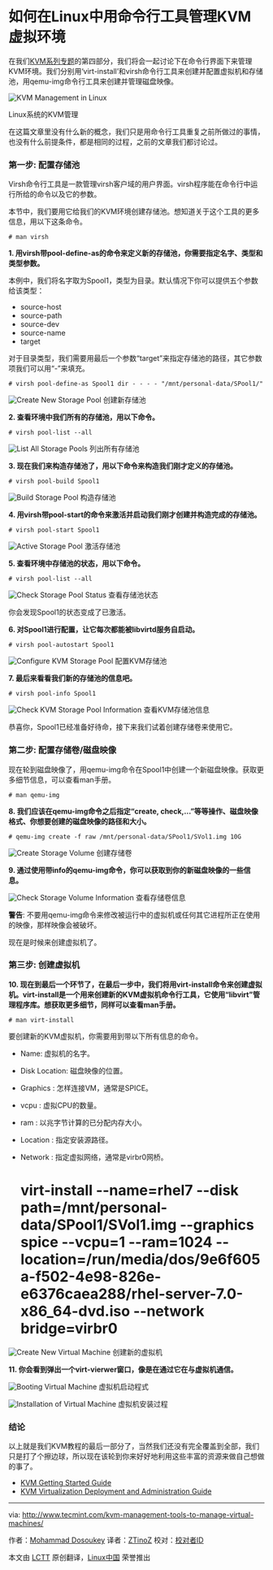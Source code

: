 如何在Linux中用命令行工具管理KVM虚拟环境
================================================================================
在我们[KVM系列专题][1]的第四部分，我们将会一起讨论下在命令行界面下来管理KVM环境。我们分别用‘virt-install’和virsh命令行工具来创建并配置虚拟机和存储池，用qemu-img命令行工具来创建并管理磁盘映像。

![KVM Management in Linux](http://www.tecmint.com/wp-content/uploads/2015/02/KVM-Management-in-Linux.jpg)

Linux系统的KVM管理

在这篇文章里没有什么新的概念，我们只是用命令行工具重复之前所做过的事情，也没有什么前提条件，都是相同的过程，之前的文章我们都讨论过。

### 第一步: 配置存储池 ###

Virsh命令行工具是一款管理virsh客户域的用户界面。virsh程序能在命令行中运行所给的命令以及它的参数。

本节中，我们要用它给我们的KVM环境创建存储池。想知道关于这个工具的更多信息，用以下这条命令。

    # man virsh

**1. 用virsh带pool-define-as的命令来定义新的存储池，你需要指定名字、类型和类型参数。**

本例中，我们将名字取为Spool1，类型为目录。默认情况下你可以提供五个参数给该类型：

- source-host
- source-path
- source-dev
- source-name
- target

对于目录类型，我们需要用最后一个参数“target”来指定存储池的路径，其它参数项我们可以用“-”来填充。

    # virsh pool-define-as Spool1 dir - - - - "/mnt/personal-data/SPool1/"

![Create New Storage Pool](http://www.tecmint.com/wp-content/uploads/2015/02/Create-New-Storage-Pool.png)
创建新存储池

**2. 查看环境中我们所有的存储池，用以下命令。**

    # virsh pool-list --all

![List All Storage Pools](http://www.tecmint.com/wp-content/uploads/2015/02/List-All-Storage-Pools.png)
列出所有存储池

**3. 现在我们来构造存储池了，用以下命令来构造我们刚才定义的存储池。**

    # virsh pool-build Spool1

![Build Storage Pool](http://www.tecmint.com/wp-content/uploads/2015/02/Build-Storage-Pool.png)
构造存储池

**4. 用virsh带pool-start的命令来激活并启动我们刚才创建并构造完成的存储池。**

    # virsh pool-start Spool1

![Active Storage Pool](http://www.tecmint.com/wp-content/uploads/2015/02/Active-Storage-Pool.png)
激活存储池

**5. 查看环境中存储池的状态，用以下命令。**

    # virsh pool-list --all

![Check Storage Pool Status](http://www.tecmint.com/wp-content/uploads/2015/02/Check-Storage-Pool-Status.png)
查看存储池状态

你会发现Spool1的状态变成了已激活。

**6. 对Spool1进行配置，让它每次都能被libvirtd服务自启动。**

    # virsh pool-autostart Spool1

![Configure KVM Storage Pool](http://www.tecmint.com/wp-content/uploads/2015/02/Configure-Storage-Pool.png)
配置KVM存储池

**7. 最后来看看我们新的存储池的信息吧。**

    # virsh pool-info Spool1

![Check KVM Storage Pool Information](http://www.tecmint.com/wp-content/uploads/2015/02/Check-Storage-Pool-Information.png)
查看KVM存储池信息

恭喜你，Spool1已经准备好待命，接下来我们试着创建存储卷来使用它。

### 第二步: 配置存储卷/磁盘映像 ###

现在轮到磁盘映像了，用qemu-img命令在Spool1中创建一个新磁盘映像。获取更多细节信息，可以查看man手册。

    # man qemu-img

**8. 我们应该在qemu-img命令之后指定“create, check,…”等等操作、磁盘映像格式、你想要创建的磁盘映像的路径和大小。**

    # qemu-img create -f raw /mnt/personal-data/SPool1/SVol1.img 10G

![Create Storage Volume](http://www.tecmint.com/wp-content/uploads/2015/02/Create-Storage-Volumes.png)
创建存储卷

**9. 通过使用带info的qemu-img命令，你可以获取到你的新磁盘映像的一些信息。**

![Check Storage Volume Information](http://www.tecmint.com/wp-content/uploads/2015/02/Check-Storage-Volume-Information.png)
查看存储卷信息

**警告**: 不要用qemu-img命令来修改被运行中的虚拟机或任何其它进程所正在使用的映像，那样映像会被破坏。

现在是时候来创建虚拟机了。

### 第三步: 创建虚拟机 ###

**10. 现在到最后一个环节了，在最后一步中，我们将用virt-install命令来创建虚拟机。virt-install是一个用来创建新的KVM虚拟机命令行工具，它使用“libvirt”管理程序库。想获取更多细节，同样可以查看man手册。**

    # man virt-install

要创建新的KVM虚拟机，你需要用到带以下所有信息的命令。

- Name: 虚拟机的名字。
- Disk Location: 磁盘映像的位置。
- Graphics : 怎样连接VM，通常是SPICE。
- vcpu : 虚拟CPU的数量。
- ram : 以兆字节计算的已分配内存大小。
- Location : 指定安装源路径。
- Network : 指定虚拟网络，通常是virbr0网桥。

    # virt-install --name=rhel7 --disk path=/mnt/personal-data/SPool1/SVol1.img --graphics spice --vcpu=1 --ram=1024 --location=/run/media/dos/9e6f605a-f502-4e98-826e-e6376caea288/rhel-server-7.0-x86_64-dvd.iso --network bridge=virbr0

![Create New Virtual Machine](http://www.tecmint.com/wp-content/uploads/2015/02/Create-New-Virtual-Machines.png)
创建新的虚拟机

**11. 你会看到弹出一个virt-vierwer窗口，像是在通过它在与虚拟机通信。**

![Booting Virtual Machine](http://www.tecmint.com/wp-content/uploads/2015/02/Booting-Virtual-Machine.jpeg)
虚拟机启动程式

![Installation of Virtual Machine](http://www.tecmint.com/wp-content/uploads/2015/02/Installation-of-Virtual-Machine.jpeg)
虚拟机安装过程

### 结论 ###

以上就是我们KVM教程的最后一部分了，当然我们还没有完全覆盖到全部，我们只是打了个擦边球，所以现在该轮到你来好好地利用这些丰富的资源来做自己想做的事了。

- [KVM Getting Started Guide][2]
- [KVM Virtualization Deployment and Administration Guide][3]

--------------------------------------------------------------------------------

via: http://www.tecmint.com/kvm-management-tools-to-manage-virtual-machines/

作者：[Mohammad Dosoukey][a]
译者：[ZTinoZ](https://github.com/ZTinoZ)
校对：[校对者ID](https://github.com/校对者ID)

本文由 [LCTT](https://github.com/LCTT/TranslateProject) 原创翻译，[Linux中国](http://linux.cn/) 荣誉推出

[a]:http://www.tecmint.com/author/dos2009/
[1]:http://www.tecmint.com/install-and-configure-kvm-in-linux/
[2]:https://access.redhat.com/site/documentation/en-US/Red_Hat_Enterprise_Linux/7/html/Virtualization_Getting_Started_Guide/index.html
[3]:https://access.redhat.com/site/documentation/en-US/Red_Hat_Enterprise_Linux/7/html/Virtualization_Deployment_and_Administration_Guide/index.html
